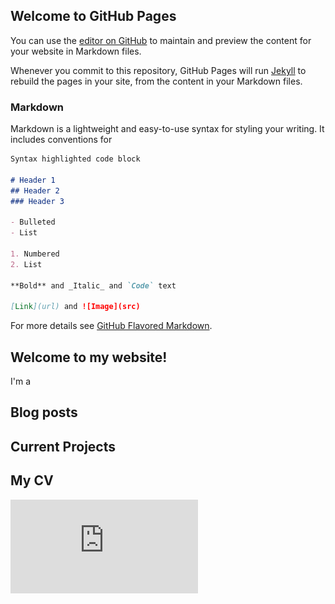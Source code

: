 ## Welcome to GitHub Pages

You can use the [editor on GitHub](https://github.com/samwalkow/samwalkow.github.io/edit/master/README.md) to maintain and preview the content for your website in Markdown files.

Whenever you commit to this repository, GitHub Pages will run [Jekyll](https://jekyllrb.com/) to rebuild the pages in your site, from the content in your Markdown files.

### Markdown

Markdown is a lightweight and easy-to-use syntax for styling your writing. It includes conventions for

```markdown
Syntax highlighted code block

# Header 1
## Header 2
### Header 3

- Bulleted
- List

1. Numbered
2. List

**Bold** and _Italic_ and `Code` text

[Link](url) and ![Image](src)
```

For more details see [GitHub Flavored Markdown](https://guides.github.com/features/mastering-markdown/).

## Welcome to my website!

I'm a

## Blog posts

## Current Projects

## My CV

![My CV](https://github.com/samwalkow/samwalkow.github.io/blob/master/CV_SamWalkow.pdf)
